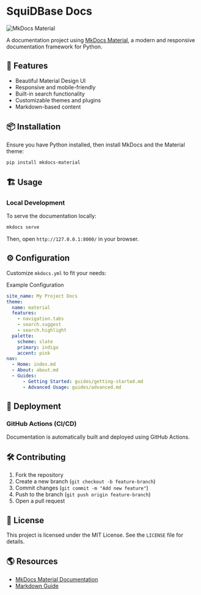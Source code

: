 # SquiDBase Docs

![MkDocs Material](https://img.shields.io/badge/MkDocs-Material-blue?style=flat-square&logo=mkdocs)

A documentation project using [MkDocs Material](https://squidfunk.github.io/mkdocs-material/), a modern and responsive documentation framework for Python.

## 🚀 Features

- Beautiful Material Design UI
- Responsive and mobile-friendly
- Built-in search functionality
- Customizable themes and plugins
- Markdown-based content

## 📦 Installation

Ensure you have Python installed, then install MkDocs and the Material theme:

```sh
pip install mkdocs-material
```

## 🏗️ Usage

### Local Development

To serve the documentation locally:

```sh
mkdocs serve
```

Then, open `http://127.0.0.1:8000/` in your browser.

## ⚙️ Configuration

Customize `mkdocs.yml` to fit your needs:

Example Configuration
```yaml
site_name: My Project Docs
theme:
  name: material
  features:
    - navigation.tabs
    - search.suggest
    - search.highlight
  palette:
    scheme: slate
    primary: indigo
    accent: pink
nav:
  - Home: index.md
  - About: about.md
  - Guides:
      - Getting Started: guides/getting-started.md
      - Advanced Usage: guides/advanced.md
```

## 🚀 Deployment

### GitHub Actions (CI/CD)

Documentation is automatically built and deployed using GitHub Actions.

## 🛠️ Contributing

1. Fork the repository
2. Create a new branch (`git checkout -b feature-branch`)
3. Commit changes (`git commit -m "Add new feature"`)
4. Push to the branch (`git push origin feature-branch`)
5. Open a pull request

## 📜 License

This project is licensed under the MIT License. See the `LICENSE` file for details.

## 🌎 Resources

- [MkDocs Material Documentation](https://squidfunk.github.io/mkdocs-material/)
- [Markdown Guide](https://www.markdownguide.org/)
